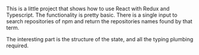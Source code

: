 This is a little project that shows how to use React with Redux and Typescript.
The functionality is pretty basic. There is a single input to search repositories of npm and return the repositories names found by that term.

The interesting part is the structure of the state, and all the typing plumbing required.
